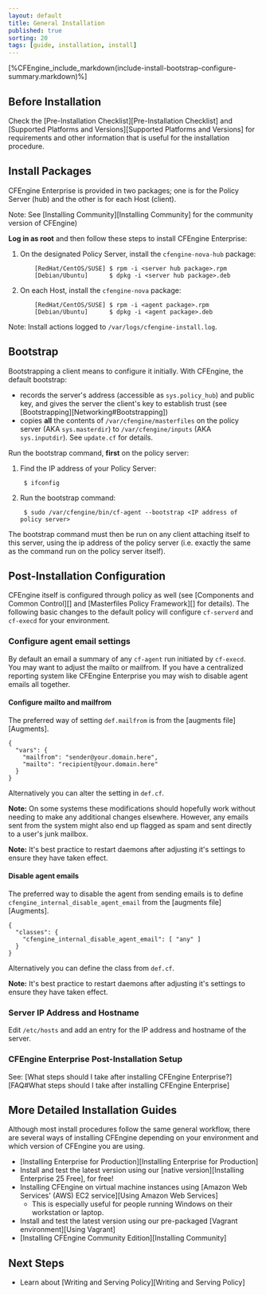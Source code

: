 ```yaml
---
layout: default
title: General Installation
published: true
sorting: 20
tags: [guide, installation, install]
---
```


[%CFEngine_include_markdown(include-install-bootstrap-configure-summary.markdown)%]

## Before Installation ##

Check the [Pre-Installation Checklist][Pre-Installation Checklist] and [Supported Platforms and Versions][Supported Platforms and Versions] for requirements and other information that is useful for the installation procedure.

## Install Packages ##

CFEngine Enterprise is provided in two packages; one is for the Policy
Server (hub) and the other is for each Host (client).

Note: See [Installing Community][Installing Community] for the community version of CFEngine)

**Log in as root** and then follow these steps to install CFEngine Enterprise:

1. On the designated Policy Server, install the `cfengine-nova-hub` package:

    ```
        [RedHat/CentOS/SUSE] $ rpm -i <server hub package>.rpm
        [Debian/Ubuntu]      $ dpkg -i <server hub package>.deb
    ```

2. On each Host, install the `cfengine-nova` package:

    ```
        [RedHat/CentOS/SUSE] $ rpm -i <agent package>.rpm
        [Debian/Ubuntu]      $ dpkg -i <agent package>.deb
    ```

Note: Install actions logged to `/var/logs/cfengine-install.log`.

## Bootstrap ##

Bootstrapping a client means to configure it initially.  With CFEngine, the default bootstrap:

* records the server's address (accessible as `sys.policy_hub`) and public key, and gives the server the client's key to establish trust (see [Bootstrapping][Networking#Bootstrapping])
* copies **all** the contents of `/var/cfengine/masterfiles` on the policy server (AKA `sys.masterdir`) to `/var/cfengine/inputs` (AKA `sys.inputdir`).  See `update.cf` for details.

Run the bootstrap command, **first** on the policy server:

1. Find the IP address of your Policy Server:


	    $ ifconfig


2. Run the bootstrap command:


        $ sudo /var/cfengine/bin/cf-agent --bootstrap <IP address of policy server>


The bootstrap command must then be run on any client attaching itself to this server, using the ip address of the policy server (i.e. exactly the same as the command run on the policy server itself).

## Post-Installation Configuration ##

CFEngine itself is configured through policy as well (see [Components and Common Control][] and
[Masterfiles Policy Framework][] for details). The following basic changes to the default policy will configure
`cf-serverd` and `cf-execd` for your environment.


### Configure agent email settings

By default an email a summary of any `cf-agent` run initiated by `cf-execd`. You
may want to adjust the mailto or mailfrom. If you have a centralized reporting
system like CFEngine Enterprise you may wish to disable agent emails all
together.

#### Configure mailto and mailfrom

The preferred way of setting `def.mailfrom` is from the
[augments file][Augments].

```
{
  "vars": {
    "mailfrom": "sender@your.domain.here",
    "mailto": "recipient@your.domain.here"
  }
}
```

Alternatively you can alter the setting in `def.cf`.

**Note:** On some systems these modifications should hopefully work without
needing to make any additional changes elsewhere. However, any emails sent from
the system might also end up flagged as spam and sent directly to a user's junk
mailbox.

**Note:** It's best practice to restart daemons after adjusting it's settings to
ensure they have taken effect.

#### Disable agent emails

The preferred way to disable the agent from sending emails is to define
`cfengine_internal_disable_agent_email` from the [augments file][Augments].

```
{
  "classes": {
    "cfengine_internal_disable_agent_email": [ "any" ]
  }
}
```

Alternatively you can define the class from `def.cf`.

**Note:** It's best practice to restart daemons after adjusting it's settings to
ensure they have taken effect.

### Server IP Address and Hostname ###

Edit `/etc/hosts` and add an entry for the IP address and hostname of the server.

### CFEngine Enterprise Post-Installation Setup ###

See: [What steps should I take after installing CFEngine Enterprise?][FAQ#What steps should I take after installing CFEngine Enterprise]


## More Detailed Installation Guides ##

Although most install procedures follow the same general workflow, there are several ways of installing CFEngine depending on your environment and which version of CFEngine you are using.

* [Installing Enterprise for Production][Installing Enterprise for Production]
* Install and test the latest version using our [native version][Installing Enterprise 25 Free], for free!
* Installing CFEngine on virtual machine instances using [Amazon Web Services' (AWS) EC2 service][Using Amazon Web Services]
	* This is especially useful for people running Windows on their workstation or laptop.
* Install and test the latest version using our pre-packaged [Vagrant environment][Using Vagrant]
* [Installing CFEngine Community Edition][Installing Community]

## Next Steps ##

* Learn about [Writing and Serving Policy][Writing and Serving Policy]
